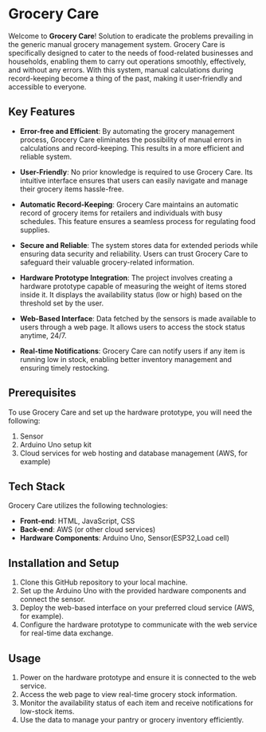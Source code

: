# Grocery Care

Welcome to **Grocery Care**! Solution to eradicate the problems prevailing in the generic manual grocery management system. Grocery Care is specifically designed to cater to the needs of food-related businesses and households, enabling them to carry out operations smoothly, effectively, and without any errors. With this system, manual calculations during record-keeping become a thing of the past, making it user-friendly and accessible to everyone.


## Key Features

- **Error-free and Efficient**: By automating the grocery management process, Grocery Care eliminates the possibility of manual errors in calculations and record-keeping. This results in a more efficient and reliable system.

- **User-Friendly**: No prior knowledge is required to use Grocery Care. Its intuitive interface ensures that users can easily navigate and manage their grocery items hassle-free.

- **Automatic Record-Keeping**: Grocery Care maintains an automatic record of grocery items for retailers and individuals with busy schedules. This feature ensures a seamless process for regulating food supplies.

- **Secure and Reliable**: The system stores data for extended periods while ensuring data security and reliability. Users can trust Grocery Care to safeguard their valuable grocery-related information.

- **Hardware Prototype Integration**: The project involves creating a hardware prototype capable of measuring the weight of items stored inside it. It displays the availability status (low or high) based on the threshold set by the user.

- **Web-Based Interface**: Data fetched by the sensors is made available to users through a web page. It allows users to access the stock status anytime, 24/7.

- **Real-time Notifications**: Grocery Care can notify users if any item is running low in stock, enabling better inventory management and ensuring timely restocking.


## Prerequisites

To use Grocery Care and set up the hardware prototype, you will need the following:

1. Sensor
2. Arduino Uno setup kit
3. Cloud services for web hosting and database management (AWS, for example)


## Tech Stack

Grocery Care utilizes the following technologies:

- **Front-end**: HTML, JavaScript, CSS
- **Back-end**: AWS (or other cloud services)
- **Hardware Components**: Arduino Uno, Sensor(ESP32,Load cell)


## Installation and Setup

1. Clone this GitHub repository to your local machine.
2. Set up the Arduino Uno with the provided hardware components and connect the sensor.
3. Deploy the web-based interface on your preferred cloud service (AWS, for example).
4. Configure the hardware prototype to communicate with the web service for real-time data exchange.


## Usage

1. Power on the hardware prototype and ensure it is connected to the web service.
2. Access the web page to view real-time grocery stock information.
3. Monitor the availability status of each item and receive notifications for low-stock items.
4. Use the data to manage your pantry or grocery inventory efficiently.
